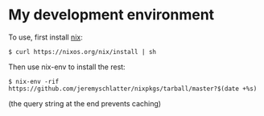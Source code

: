 # My development environment

To use, first install [nix](https://nixos.org/nix/):

    $ curl https://nixos.org/nix/install | sh

Then use nix-env to install the rest:

    $ nix-env -rif https://github.com/jeremyschlatter/nixpkgs/tarball/master?$(date +%s)

(the query string at the end prevents caching)
